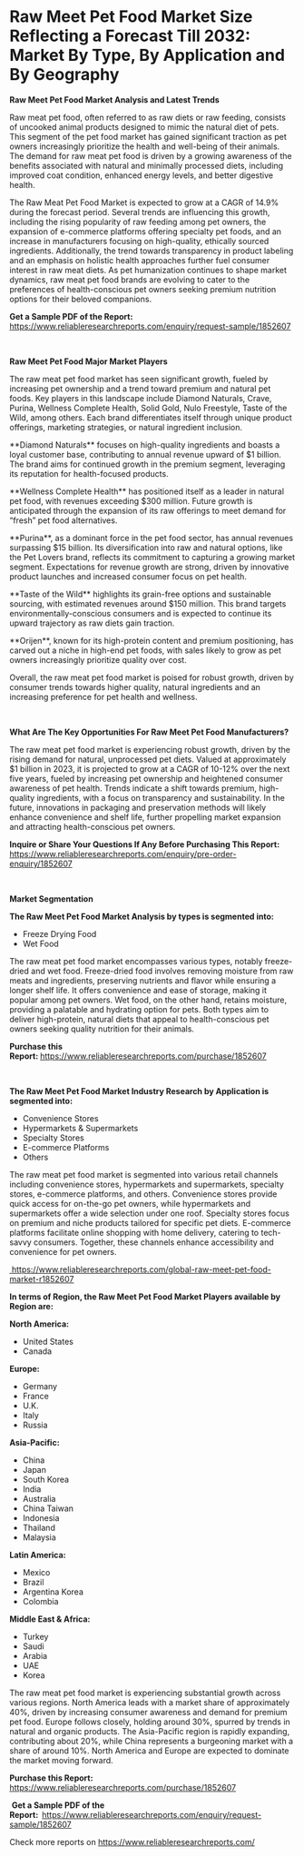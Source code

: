 <p><h1>Raw Meet Pet Food Market Size Reflecting a Forecast Till 2032: Market By Type, By Application and By Geography</h1></p><p><strong>Raw Meet Pet Food Market Analysis and Latest Trends</strong></p>
<p><p>Raw meat pet food, often referred to as raw diets or raw feeding, consists of uncooked animal products designed to mimic the natural diet of pets. This segment of the pet food market has gained significant traction as pet owners increasingly prioritize the health and well-being of their animals. The demand for raw meat pet food is driven by a growing awareness of the benefits associated with natural and minimally processed diets, including improved coat condition, enhanced energy levels, and better digestive health.</p><p>The Raw Meat Pet Food Market is expected to grow at a CAGR of 14.9% during the forecast period. Several trends are influencing this growth, including the rising popularity of raw feeding among pet owners, the expansion of e-commerce platforms offering specialty pet foods, and an increase in manufacturers focusing on high-quality, ethically sourced ingredients. Additionally, the trend towards transparency in product labeling and an emphasis on holistic health approaches further fuel consumer interest in raw meat diets. As pet humanization continues to shape market dynamics, raw meat pet food brands are evolving to cater to the preferences of health-conscious pet owners seeking premium nutrition options for their beloved companions.</p></p>
<p><strong>Get a Sample PDF of the Report:&nbsp;</strong> <a href="https://www.reliableresearchreports.com/enquiry/request-sample/1852607?utm_campaign=2141&utm_medium=2&utm_source=Github&utm_content=ia&utm_term=10022025&utm_id=raw-meet-pet-food">https://www.reliableresearchreports.com/enquiry/request-sample/1852607</a></p>
<p>&nbsp;</p>
<p><strong>Raw Meet Pet Food Major Market Players</strong></p>
<p><p>The raw meat pet food market has seen significant growth, fueled by increasing pet ownership and a trend toward premium and natural pet foods. Key players in this landscape include Diamond Naturals, Crave, Purina, Wellness Complete Health, Solid Gold, Nulo Freestyle, Taste of the Wild, among others. Each brand differentiates itself through unique product offerings, marketing strategies, or natural ingredient inclusion.</p><p>**Diamond Naturals** focuses on high-quality ingredients and boasts a loyal customer base, contributing to annual revenue upward of $1 billion. The brand aims for continued growth in the premium segment, leveraging its reputation for health-focused products.</p><p>**Wellness Complete Health** has positioned itself as a leader in natural pet food, with revenues exceeding $300 million. Future growth is anticipated through the expansion of its raw offerings to meet demand for “fresh” pet food alternatives.</p><p>**Purina**, as a dominant force in the pet food sector, has annual revenues surpassing $15 billion. Its diversification into raw and natural options, like the Pet Lovers brand, reflects its commitment to capturing a growing market segment. Expectations for revenue growth are strong, driven by innovative product launches and increased consumer focus on pet health.</p><p>**Taste of the Wild** highlights its grain-free options and sustainable sourcing, with estimated revenues around $150 million. This brand targets environmentally-conscious consumers and is expected to continue its upward trajectory as raw diets gain traction.</p><p>**Orijen**, known for its high-protein content and premium positioning, has carved out a niche in high-end pet foods, with sales likely to grow as pet owners increasingly prioritize quality over cost.</p><p>Overall, the raw meat pet food market is poised for robust growth, driven by consumer trends towards higher quality, natural ingredients and an increasing preference for pet health and wellness.</p></p>
<p>&nbsp;</p>
<p><strong>What Are The Key Opportunities For Raw Meet Pet Food Manufacturers?</strong></p>
<p><p>The raw meat pet food market is experiencing robust growth, driven by the rising demand for natural, unprocessed pet diets. Valued at approximately $1 billion in 2023, it is projected to grow at a CAGR of 10-12% over the next five years, fueled by increasing pet ownership and heightened consumer awareness of pet health. Trends indicate a shift towards premium, high-quality ingredients, with a focus on transparency and sustainability. In the future, innovations in packaging and preservation methods will likely enhance convenience and shelf life, further propelling market expansion and attracting health-conscious pet owners.</p></p>
<p><strong>Inquire or Share Your Questions If Any Before Purchasing This Report:</strong> <a href="https://www.reliableresearchreports.com/enquiry/pre-order-enquiry/1852607?utm_campaign=2141&utm_medium=2&utm_source=Github&utm_content=ia&utm_term=10022025&utm_id=raw-meet-pet-food">https://www.reliableresearchreports.com/enquiry/pre-order-enquiry/1852607</a></p>
<p>&nbsp;</p>
<p><strong>Market Segmentation</strong></p>
<p><strong>The Raw Meet Pet Food Market Analysis by types is segmented into:</strong></p>
<p><ul><li>Freeze Drying Food</li><li>Wet Food</li></ul></p>
<p><p>The raw meat pet food market encompasses various types, notably freeze-dried and wet food. Freeze-dried food involves removing moisture from raw meats and ingredients, preserving nutrients and flavor while ensuring a longer shelf life. It offers convenience and ease of storage, making it popular among pet owners. Wet food, on the other hand, retains moisture, providing a palatable and hydrating option for pets. Both types aim to deliver high-protein, natural diets that appeal to health-conscious pet owners seeking quality nutrition for their animals.</p></p>
<p><strong>Purchase this Report:&nbsp;</strong><a href="https://www.reliableresearchreports.com/purchase/1852607?utm_campaign=2141&utm_medium=2&utm_source=Github&utm_content=ia&utm_term=10022025&utm_id=raw-meet-pet-food">https://www.reliableresearchreports.com/purchase/1852607</a></p>
<p>&nbsp;</p>
<p><strong>The Raw Meet Pet Food Market Industry Research by Application is segmented into:</strong></p>
<p><ul><li>Convenience Stores</li><li>Hypermarkets & Supermarkets</li><li>Specialty Stores</li><li>E-commerce Platforms</li><li>Others</li></ul></p>
<p><p>The raw meat pet food market is segmented into various retail channels including convenience stores, hypermarkets and supermarkets, specialty stores, e-commerce platforms, and others. Convenience stores provide quick access for on-the-go pet owners, while hypermarkets and supermarkets offer a wide selection under one roof. Specialty stores focus on premium and niche products tailored for specific pet diets. E-commerce platforms facilitate online shopping with home delivery, catering to tech-savvy consumers. Together, these channels enhance accessibility and convenience for pet owners.</p></p>
<p><a href="https://www.reliableresearchreports.com/global-raw-meet-pet-food-market-r1852607?utm_campaign=2141&utm_medium=2&utm_source=Github&utm_content=ia&utm_term=10022025&utm_id=raw-meet-pet-food">&nbsp;https://www.reliableresearchreports.com/global-raw-meet-pet-food-market-r1852607</a></p>
<p><strong>In terms of Region, the Raw Meet Pet Food Market Players available by Region are:</strong></p>
<p>
    <p> <strong> North America: </strong>
        <ul>
            <li>United States</li>
            <li>Canada</li>
        </ul>
        </p> 
    <p> <strong> Europe: </strong>
        <ul>
            <li>Germany</li>
            <li>France</li>
            <li>U.K.</li>
            <li>Italy</li>
            <li>Russia</li>
        </ul>
        </p> 
    <p> <strong> Asia-Pacific: </strong>
        <ul>
            <li>China</li>
            <li>Japan</li>
            <li>South Korea</li>
            <li>India</li>
            <li>Australia</li>
            <li>China Taiwan</li>
            <li>Indonesia</li>
            <li>Thailand</li>
            <li>Malaysia</li>
        </ul>
        </p> 
    <p> <strong> Latin America: </strong>
        <ul>
            <li>Mexico</li>
            <li>Brazil</li>
            <li>Argentina Korea</li>
            <li>Colombia</li>
        </ul>
        </p> 
    <p> <strong> Middle East & Africa: </strong>
        <ul>
            <li>Turkey</li>
            <li>Saudi</li>
            <li>Arabia</li>
            <li>UAE</li>
            <li>Korea</li>
        </ul>
    </p>
    </p>
<p><p>The raw meat pet food market is experiencing substantial growth across various regions. North America leads with a market share of approximately 40%, driven by increasing consumer awareness and demand for premium pet food. Europe follows closely, holding around 30%, spurred by trends in natural and organic products. The Asia-Pacific region is rapidly expanding, contributing about 20%, while China represents a burgeoning market with a share of around 10%. North America and Europe are expected to dominate the market moving forward.</p></p>
<p><strong>Purchase this Report: </strong><a href="https://www.reliableresearchreports.com/purchase/1852607?utm_campaign=2141&utm_medium=2&utm_source=Github&utm_content=ia&utm_term=10022025&utm_id=raw-meet-pet-food">https://www.reliableresearchreports.com/purchase/1852607</a></p>
<p>&nbsp;<strong>Get a Sample PDF of the Report:&nbsp;&nbsp;</strong><a href="https://www.reliableresearchreports.com/enquiry/request-sample/1852607?utm_campaign=2141&utm_medium=2&utm_source=Github&utm_content=ia&utm_term=10022025&utm_id=raw-meet-pet-food">https://www.reliableresearchreports.com/enquiry/request-sample/1852607</a></p>
<p><strong></strong></p>
<p>Check more reports on <a href="https://www.reliableresearchreports.com/?utm_campaign=2141&utm_medium=2&utm_source=Github&utm_content=ia&utm_term=10022025&utm_id=raw-meet-pet-food">https://www.reliableresearchreports.com/</a></p>
